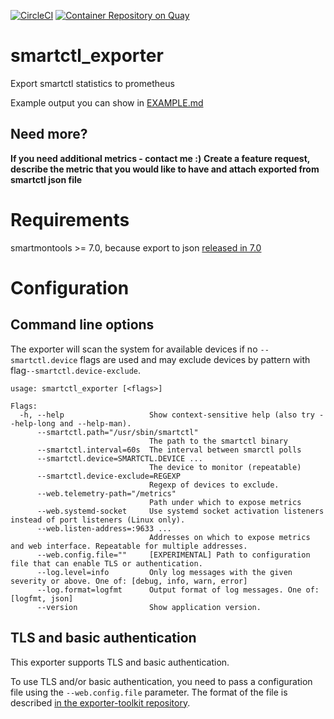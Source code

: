 [![CircleCI](https://circleci.com/gh/prometheus-community/smartctl_exporter.svg?style=svg)](https://circleci.com/gh/prometheus-community/smartctl_exporter)
[![Container Repository on Quay](https://quay.io/repository/prometheuscommunity/smartctl-exporter/status "Container Repository on Quay")](https://quay.io/repository/prometheuscommunity/smartctl-exporter)

# smartctl_exporter
Export smartctl statistics to prometheus

Example output you can show in [EXAMPLE.md](EXAMPLE.md)

## Need more?
**If you need additional metrics - contact me :)**
**Create a feature request, describe the metric that you would like to have and attach exported from smartctl json file**

# Requirements
smartmontools >= 7.0, because export to json [released in 7.0](https://www.smartmontools.org/browser/tags/RELEASE_7_0/smartmontools/NEWS#L11)

# Configuration
## Command line options

The exporter will scan the system for available devices if no `--smartctl.device` flags are used and may exclude devices by pattern with flag`--smartctl.device-exclude`.

```
usage: smartctl_exporter [<flags>]

Flags:
  -h, --help                   Show context-sensitive help (also try --help-long and --help-man).
      --smartctl.path="/usr/sbin/smartctl"
                               The path to the smartctl binary
      --smartctl.interval=60s  The interval between smarctl polls
      --smartctl.device=SMARTCTL.DEVICE ...
                               The device to monitor (repeatable)
      --smartctl.device-exclude=REGEXP
                               Regexp of devices to exclude.
      --web.telemetry-path="/metrics"
                               Path under which to expose metrics
      --web.systemd-socket     Use systemd socket activation listeners instead of port listeners (Linux only).
      --web.listen-address=:9633 ...
                               Addresses on which to expose metrics and web interface. Repeatable for multiple addresses.
      --web.config.file=""     [EXPERIMENTAL] Path to configuration file that can enable TLS or authentication.
      --log.level=info         Only log messages with the given severity or above. One of: [debug, info, warn, error]
      --log.format=logfmt      Output format of log messages. One of: [logfmt, json]
      --version                Show application version.
```

## TLS and basic authentication

This exporter supports TLS and basic authentication.

To use TLS and/or basic authentication, you need to pass a configuration file
using the `--web.config.file` parameter. The format of the file is described
[in the exporter-toolkit repository](https://github.com/prometheus/exporter-toolkit/blob/master/docs/web-configuration.md).
